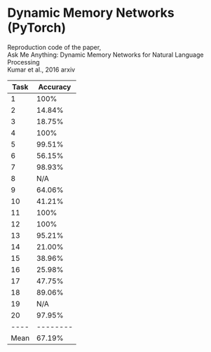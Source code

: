 # Dynamic Memory Networks (PyTorch)
Reproduction code of the paper, </br>
Ask Me Anything: Dynamic Memory Networks for Natural Language Processing </br>
Kumar et al., 2016 arxiv

Task | Accuracy
---- | --------
 1 | 100%
 2 | 14.84%
 3 | 18.75%
 4 | 100%
 5 | 99.51%
 6 | 56.15% 
 7 | 98.93% 
 8 | N/A
 9 | 64.06%
10 | 41.21%
11 | 100%
12 | 100%
13 | 95.21%
14 | 21.00%
15 | 38.96%
16 | 25.98%
17 | 47.75%
18 | 89.06% 
19 | N/A
20 | 97.95%
---- | --------
Mean | 67.19%
